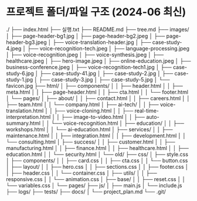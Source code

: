 # 프로젝트 폴더/파일 구조 (2024-06 최신)

./
├── index.html
├── 실행.txt
├── README.md
├── tree.md
├── images/
│   ├── page-header-bg1.jpg
│   ├── page-header-bg2.jpeg
│   ├── page-header-bg3.jpeg
│   ├── voice-translation-header.jpg
│   ├── case-study-4.jpeg
│   ├── voice-recognition-tech.jpeg
│   ├── language-processing.jpeg
│   ├── voice-recognition.jpeg
│   ├── voice-synthesis.jpeg
│   ├── healthcare.jpeg
│   ├── hero-image.jpeg
│   ├── online-education.jpeg
│   ├── business-conference.jpeg
│   ├── voice-recognition-tech1.jpg
│   ├── case-study-6.jpg
│   ├── case-study-41.jpg
│   ├── case-study-2.jpg
│   ├── case-study-1.jpg
│   ├── case-study-3.jpg
│   ├── case-study-5.jpg
│   └── favicon.jpg
├── html/
│   ├── components/
│   │   ├── header.html
│   │   ├── meta.html
│   │   ├── page-header.html
│   │   ├── cta.html
│   │   └── footer.html
│   └── pages/
│       ├── about/
│       │   ├── contact.html
│       │   ├── careers.html
│       │   ├── team.html
│       │   └── company.html
│       ├── ai-tech/
│       │   ├── voice-translation.html
│       │   ├── voice-cloning.html
│       │   ├── real-time-interpretation.html
│       │   ├── image-to-video.html
│       │   ├── auto-summary.html
│       │   └── voice-recognition.html
│       ├── education/
│       │   ├── workshops.html
│       │   └── ai-education.html
│       ├── services/
│       │   ├── maintenance.html
│       │   ├── integration.html
│       │   ├── development.html
│       │   └── consulting.html
│       ├── success/
│       │   ├── customer.html
│       │   ├── manufacturing.html
│       │   ├── finance.html
│       │   ├── healthcare.html
│       │   ├── education.html
│       │   └── security.html
│       └── old/
├── css/
│   ├── style.css
│   ├── components/
│   │   ├── card.css
│   │   ├── cta.css
│   │   └── button.css
│   ├── layout/
│   │   ├── hero.css
│   │   ├── sections.css
│   │   ├── footer.css
│   │   ├── header.css
│   │   └── container.css
│   ├── utils/
│   │   ├── responsive.css
│   │   └── animation.css
│   ├── base/
│   │   ├── reset.css
│   │   └── variables.css
│   └── pages/
├── js/
│   ├── main.js
│   └── include.js
├── logs/
├── tests/
├── docs/
│   └── project_plan.md
└── .git/
